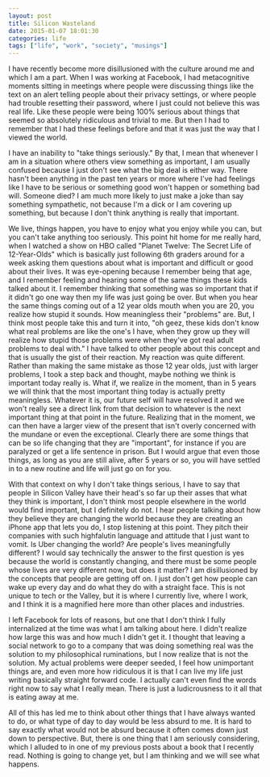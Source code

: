```yaml
---
layout: post
title: Silicon Wasteland
date: 2015-01-07 18:01:30
categories: life
tags: ["life", "work", "society", "musings"]
---
```


I have recently become more disillusioned with the culture
around me and which I am a part. When I was working at
Facebook, I had metacognitive moments sitting in meetings
where people were discussing things like the text on an
alert telling people about their privacy settings, or
where people had trouble resetting their password, where
I just could not believe this was real life. Like these
people were being 100% serious about things that seemed
so absolutely ridiculous and trivial to me. But then I
had to remember that I had these feelings before and that
it was just the way that I viewed the world.

I have an inability to "take things seriously." By that, I
mean that whenever I am in a situation where others view
something as important, I am usually confused because I just
don't see what the big deal is either way. There hasn't
been anything in the past ten years or more where I've
had feelings like I have to be serious or something good
won't happen or something bad will. Someone died? I am
much more likely to just make a joke than say something
sympathetic, not because I'm a dick or I am covering up
something, but because I don't think anything is really
that important.

We live, things happen, you have to enjoy what you enjoy
while you can, but you can't take anything too seriously.
This point hit home for me really hard, when I watched a
show on HBO called "Planet Twelve: The Secret Life of 12-Year-Olds"
which is basically just following 6th graders around for
a week asking them questions about what is important
and difficult or good about their lives. It was eye-opening
because I remember being that age, and I remember feeling
and hearing some of the same things these kids talked
about it. I remember thinking that something was so important
that if it didn't go one way then my life was just going
be over. But when you hear the same things coming out of a
12 year olds mouth when you are 20, you realize how stupid
it sounds. How meaningless their "problems" are. But, I think
most people take this and turn it into, "oh geez, these kids
don't know what real problems are like the one's I have, when
they grow up they will realize how stupid those problems were
when they've got real adult problems to deal with." I have talked
to other people about this concept and that is usually
the gist of their reaction. My reaction was quite different.
Rather than making the same mistake as those 12 year olds, just
with larger problems, I took a step back and thought, maybe
nothing we think is important today really is. What if,
we realize in the moment, than in 5 years we will think
that the most important thing today is actually pretty
meaningless. Whatever it is, our future self will have resolved
it and we won't really see a direct link from that decision
to whatever is the next important thing at that point in
the future. Realizing that in the moment, we can then
have a larger view of the present that isn't overly
concerned with the mundane or even the exceptional.
Clearly there are some things that can be so life changing
that they are "important", for instance if you
are paralyzed or get a life sentence in prison. But I
would argue that even those things, as long as you are
still alive, after 5 years or so, you will have settled
in to a new routine and life will just go on for you.

With that context on why I don't take things serious,
I have to say that people in Silicon Valley have their
head's so far up their asses that what they think is
important, I don't think most people elsewhere in the
world would find important, but I definitely do not.
I hear people talking about how they believe they are
changing the world because they are creating an iPhone
app that lets you do, I stop listening at this point.
They pitch their companies with such highfalutin language
and attitude that I just want to vomit. Is Uber changing
the world? Are people's lives meaningfully different?
I would say technically the answer to the first
question is yes because the world is constantly changing,
and there must be some people whose lives are very
different now, but does it matter? I am disillusioned
by the concepts that people are getting off on.
I just don't get how people can wake up every day
and do what they do with a straight face. This is
not unique to tech or the Valley, but it is where
I currently live, where I work, and I think it is a
magnified here more than other places and industries.

I left Facebook for lots of reasons, but one that I
don't think I fully internalized at the time was what
I am talking about here. I didn't realize how large
this was and how much I didn't get it. I thought that
leaving a social network to go to a company that
was doing something real was the solution to my
philosophical ruminations, but I now realize that is
not the solution. My actual problems were deeper seeded,
I feel how unimportant things are, and even more
how ridiculous it is that I can live my life just
writing basically straight forward code. I actually
can't even find the words right now to say what
I really mean. There is just a ludicrousness to it
all that is eating away at me.

All of this has led me to think about other things
that I have always wanted to do, or what type of day
to day would be less absurd to me. It is hard to
say exactly what would not be absurd because it often
comes down just down to perspective. But, there is
one thing that I am seriously considering, which I alluded
to in one of my previous posts about a book that I
recently read. Nothing is going to change yet,
but I am thinking and we will see what happens.
